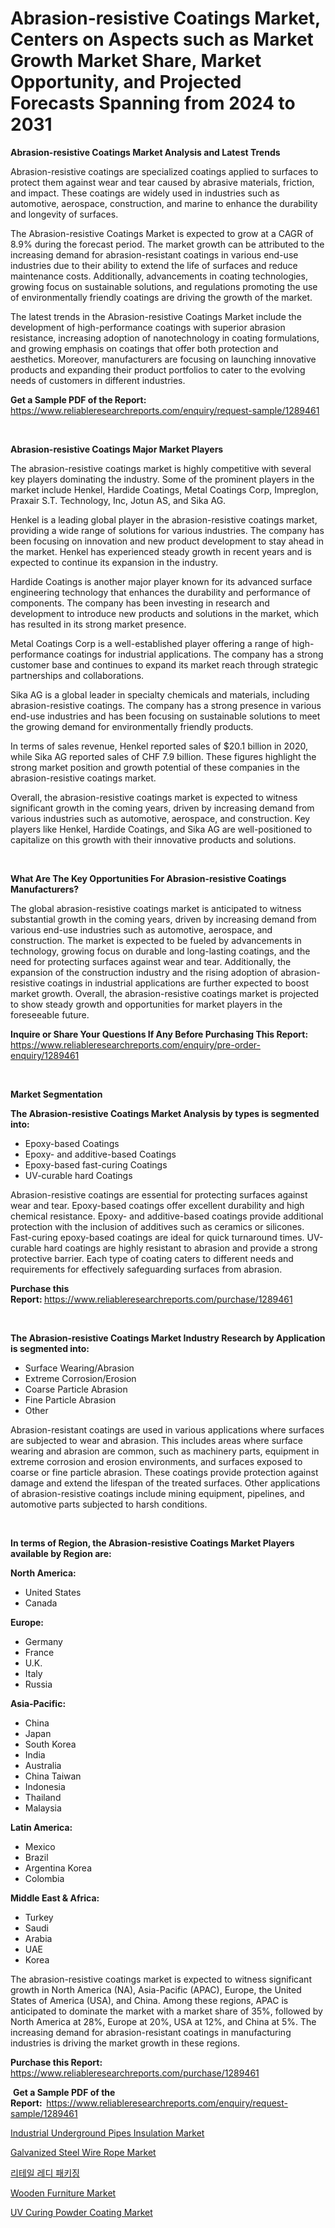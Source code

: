 <p><h1>Abrasion-resistive Coatings Market, Centers on Aspects such as Market Growth Market Share, Market Opportunity, and Projected Forecasts Spanning from 2024 to 2031</h1></p><p><strong>Abrasion-resistive Coatings Market Analysis and Latest Trends</strong></p>
<p><p>Abrasion-resistive coatings are specialized coatings applied to surfaces to protect them against wear and tear caused by abrasive materials, friction, and impact. These coatings are widely used in industries such as automotive, aerospace, construction, and marine to enhance the durability and longevity of surfaces.</p><p>The Abrasion-resistive Coatings Market is expected to grow at a CAGR of 8.9% during the forecast period. The market growth can be attributed to the increasing demand for abrasion-resistant coatings in various end-use industries due to their ability to extend the life of surfaces and reduce maintenance costs. Additionally, advancements in coating technologies, growing focus on sustainable solutions, and regulations promoting the use of environmentally friendly coatings are driving the growth of the market.</p><p>The latest trends in the Abrasion-resistive Coatings Market include the development of high-performance coatings with superior abrasion resistance, increasing adoption of nanotechnology in coating formulations, and growing emphasis on coatings that offer both protection and aesthetics. Moreover, manufacturers are focusing on launching innovative products and expanding their product portfolios to cater to the evolving needs of customers in different industries.</p></p>
<p><strong>Get a Sample PDF of the Report:&nbsp;</strong> <a href="https://www.reliableresearchreports.com/enquiry/request-sample/1289461">https://www.reliableresearchreports.com/enquiry/request-sample/1289461</a></p>
<p>&nbsp;</p>
<p><strong>Abrasion-resistive Coatings Major Market Players</strong></p>
<p><p>The abrasion-resistive coatings market is highly competitive with several key players dominating the industry. Some of the prominent players in the market include Henkel, Hardide Coatings, Metal Coatings Corp, Impreglon, Praxair S.T. Technology, Inc, Jotun AS, and Sika AG.</p><p>Henkel is a leading global player in the abrasion-resistive coatings market, providing a wide range of solutions for various industries. The company has been focusing on innovation and new product development to stay ahead in the market. Henkel has experienced steady growth in recent years and is expected to continue its expansion in the industry.</p><p>Hardide Coatings is another major player known for its advanced surface engineering technology that enhances the durability and performance of components. The company has been investing in research and development to introduce new products and solutions in the market, which has resulted in its strong market presence.</p><p>Metal Coatings Corp is a well-established player offering a range of high-performance coatings for industrial applications. The company has a strong customer base and continues to expand its market reach through strategic partnerships and collaborations.</p><p>Sika AG is a global leader in specialty chemicals and materials, including abrasion-resistive coatings. The company has a strong presence in various end-use industries and has been focusing on sustainable solutions to meet the growing demand for environmentally friendly products.</p><p>In terms of sales revenue, Henkel reported sales of $20.1 billion in 2020, while Sika AG reported sales of CHF 7.9 billion. These figures highlight the strong market position and growth potential of these companies in the abrasion-resistive coatings market.</p><p>Overall, the abrasion-resistive coatings market is expected to witness significant growth in the coming years, driven by increasing demand from various industries such as automotive, aerospace, and construction. Key players like Henkel, Hardide Coatings, and Sika AG are well-positioned to capitalize on this growth with their innovative products and solutions.</p></p>
<p>&nbsp;</p>
<p><strong>What Are The Key Opportunities For Abrasion-resistive Coatings Manufacturers?</strong></p>
<p><p>The global abrasion-resistive coatings market is anticipated to witness substantial growth in the coming years, driven by increasing demand from various end-use industries such as automotive, aerospace, and construction. The market is expected to be fueled by advancements in technology, growing focus on durable and long-lasting coatings, and the need for protecting surfaces against wear and tear. Additionally, the expansion of the construction industry and the rising adoption of abrasion-resistive coatings in industrial applications are further expected to boost market growth. Overall, the abrasion-resistive coatings market is projected to show steady growth and opportunities for market players in the foreseeable future.</p></p>
<p><strong>Inquire or Share Your Questions If Any Before Purchasing This Report:</strong> <a href="https://www.reliableresearchreports.com/enquiry/pre-order-enquiry/1289461">https://www.reliableresearchreports.com/enquiry/pre-order-enquiry/1289461</a></p>
<p>&nbsp;</p>
<p><strong>Market Segmentation</strong></p>
<p><strong>The Abrasion-resistive Coatings Market Analysis by types is segmented into:</strong></p>
<p><ul><li>Epoxy-based Coatings</li><li>Epoxy- and additive-based Coatings</li><li>Epoxy-based fast-curing Coatings</li><li>UV-curable hard Coatings</li></ul></p>
<p><p>Abrasion-resistive coatings are essential for protecting surfaces against wear and tear. Epoxy-based coatings offer excellent durability and high chemical resistance. Epoxy- and additive-based coatings provide additional protection with the inclusion of additives such as ceramics or silicones. Fast-curing epoxy-based coatings are ideal for quick turnaround times. UV-curable hard coatings are highly resistant to abrasion and provide a strong protective barrier. Each type of coating caters to different needs and requirements for effectively safeguarding surfaces from abrasion.</p></p>
<p><strong>Purchase this Report:&nbsp;</strong><a href="https://www.reliableresearchreports.com/purchase/1289461">https://www.reliableresearchreports.com/purchase/1289461</a></p>
<p>&nbsp;</p>
<p><strong>The Abrasion-resistive Coatings Market Industry Research by Application is segmented into:</strong></p>
<p><ul><li>Surface Wearing/Abrasion</li><li>Extreme Corrosion/Erosion</li><li>Coarse Particle Abrasion</li><li>Fine Particle Abrasion</li><li>Other</li></ul></p>
<p><p>Abrasion-resistant coatings are used in various applications where surfaces are subjected to wear and abrasion. This includes areas where surface wearing and abrasion are common, such as machinery parts, equipment in extreme corrosion and erosion environments, and surfaces exposed to coarse or fine particle abrasion. These coatings provide protection against damage and extend the lifespan of the treated surfaces. Other applications of abrasion-resistive coatings include mining equipment, pipelines, and automotive parts subjected to harsh conditions.</p></p>
<p>&nbsp;</p>
<p><strong>In terms of Region, the Abrasion-resistive Coatings Market Players available by Region are:</strong></p>
<p>
    <p> <strong> North America: </strong>
        <ul>
            <li>United States</li>
            <li>Canada</li>
        </ul>
        </p> 
    <p> <strong> Europe: </strong>
        <ul>
            <li>Germany</li>
            <li>France</li>
            <li>U.K.</li>
            <li>Italy</li>
            <li>Russia</li>
        </ul>
        </p> 
    <p> <strong> Asia-Pacific: </strong>
        <ul>
            <li>China</li>
            <li>Japan</li>
            <li>South Korea</li>
            <li>India</li>
            <li>Australia</li>
            <li>China Taiwan</li>
            <li>Indonesia</li>
            <li>Thailand</li>
            <li>Malaysia</li>
        </ul>
        </p> 
    <p> <strong> Latin America: </strong>
        <ul>
            <li>Mexico</li>
            <li>Brazil</li>
            <li>Argentina Korea</li>
            <li>Colombia</li>
        </ul>
        </p> 
    <p> <strong> Middle East & Africa: </strong>
        <ul>
            <li>Turkey</li>
            <li>Saudi</li>
            <li>Arabia</li>
            <li>UAE</li>
            <li>Korea</li>
        </ul>
    </p>
    </p>
<p><p>The abrasion-resistive coatings market is expected to witness significant growth in North America (NA), Asia-Pacific (APAC), Europe, the United States of America (USA), and China. Among these regions, APAC is anticipated to dominate the market with a market share of 35%, followed by North America at 28%, Europe at 20%, USA at 12%, and China at 5%. The increasing demand for abrasion-resistant coatings in manufacturing industries is driving the market growth in these regions.</p></p>
<p><strong>Purchase this Report: </strong><a href="https://www.reliableresearchreports.com/purchase/1289461">https://www.reliableresearchreports.com/purchase/1289461</a></p>
<p>&nbsp;<strong>Get a Sample PDF of the Report:&nbsp;&nbsp;</strong><a href="https://www.reliableresearchreports.com/enquiry/request-sample/1289461">https://www.reliableresearchreports.com/enquiry/request-sample/1289461</a></p>
<p><strong></strong></p>
<p><p><a href="https://five-trouble-98a.notion.site/Global-Industrial-Underground-Pipes-Insulation-Market-Size-and-Market-Trends-Insights-and-Projectio-0cfaaf06d8d14fd9b000ed6fce3c3017">Industrial Underground Pipes Insulation Market</a></p><p><a href="https://nifty-kite-d51.notion.site/Galvanized-Steel-Wire-Rope-Market-Size-2024-2031-Global-Industrial-Analysis-Key-Geographical-Regi-ff1ef57c9b654e219d3e273b2f91cf36">Galvanized Steel Wire Rope Market</a></p><p><a href="https://github.com/laholand/Market-Research-Report-List-2/blob/main/5138137185182.md">리테일 레디 패키징</a></p><p><a href="https://view.publitas.com/reportprime-1/wooden-furniture-market-size-furnishes-valuable-information-encompassing-market-share-market-trends-and-projections-spanning-from-2024-to-2031/">Wooden Furniture Market</a></p><p><a href="https://view.publitas.com/reportprime-1/uv-curing-powder-coating-market-size-furnishes-valuable-information-encompassing-market-share-market-trends-and-projections-spanning-from-2024-to-2031/">UV Curing Powder Coating Market</a></p></p>